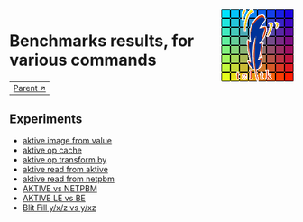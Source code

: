 <img src='../../doc/assets/aktive-logo-128.png' style='float:right;'>

# Benchmarks results, for various commands

||
|---|
|[Parent ↗](../README.md)|

## Experiments

  - [aktive image from value](image-from-value/README.md)
  - [aktive op cache](aktive-op-cache/README.md)
  - [aktive op transform by](warp-rotate/README.md)
  - [aktive read from aktive](aktive-read/README.md)
  - [aktive read from netpbm](netpbm-read/README.md)
  - [AKTIVE vs NETPBM](aktive-netpbm/README.md)
  - [AKTIVE LE vs BE](aktive-read-le/README.md)
  - [Blit Fill y/x/z vs y/xz](blit-fill/README.md)
